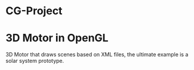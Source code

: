 # CG-Project
<h1>3D Motor in OpenGL</h1>
3D Motor that draws scenes based on XML files, the ultimate example is a solar system prototype.
